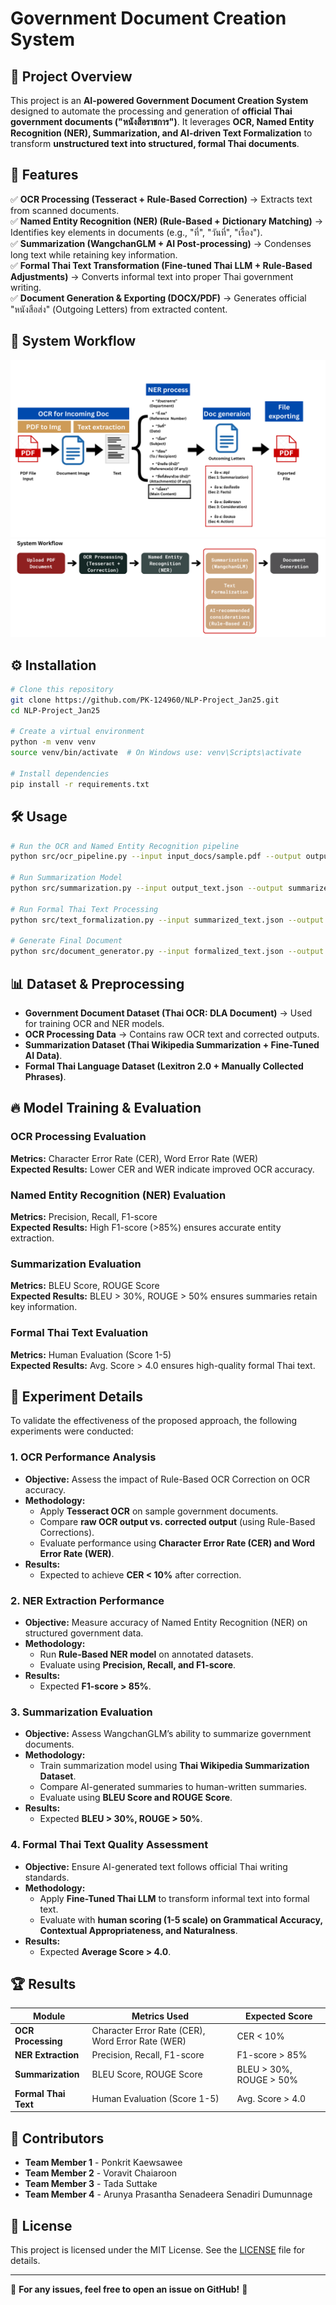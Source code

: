 # Government Document Creation System

## 📌 Project Overview
This project is an **AI-powered Government Document Creation System** designed to automate the processing and generation of **official Thai government documents ("หนังสือราชการ")**. It leverages **OCR, Named Entity Recognition (NER), Summarization, and AI-driven Text Formalization** to transform **unstructured text into structured, formal Thai documents**.

## 🚀 Features
✅ **OCR Processing (Tesseract + Rule-Based Correction)** → Extracts text from scanned documents.  
✅ **Named Entity Recognition (NER) (Rule-Based + Dictionary Matching)** → Identifies key elements in documents (e.g., "ที่", "วันที่", "เรื่อง").  
✅ **Summarization (WangchanGLM + AI Post-processing)** → Condenses long text while retaining key information.  
✅ **Formal Thai Text Transformation (Fine-tuned Thai LLM + Rule-Based Adjustments)** → Converts informal text into proper Thai government writing.  
✅ **Document Generation & Exporting (DOCX/PDF)** → Generates official "หนังสือส่ง" (Outgoing Letters) from extracted content.  

## 📜 System Workflow
![Workflow Diagram](images/Project_concept.png)
![Workflow Diagram](images/System_Workflow.png)

## ⚙️ Installation
```bash
# Clone this repository
git clone https://github.com/PK-124960/NLP-Project_Jan25.git
cd NLP-Project_Jan25

# Create a virtual environment
python -m venv venv
source venv/bin/activate  # On Windows use: venv\Scripts\activate

# Install dependencies
pip install -r requirements.txt
```

## 🛠️ Usage
```bash
# Run the OCR and Named Entity Recognition pipeline
python src/ocr_pipeline.py --input input_docs/sample.pdf --output output_text.json

# Run Summarization Model
python src/summarization.py --input output_text.json --output summarized_text.json

# Run Formal Thai Text Processing
python src/text_formalization.py --input summarized_text.json --output formalized_text.json

# Generate Final Document
python src/document_generator.py --input formalized_text.json --output final_document.docx
```

## 📊 Dataset & Preprocessing
- **Government Document Dataset (Thai OCR: DLA Document)** → Used for training OCR and NER models.
- **OCR Processing Data** → Contains raw OCR text and corrected outputs.
- **Summarization Dataset (Thai Wikipedia Summarization + Fine-Tuned AI Data)**.
- **Formal Thai Language Dataset (Lexitron 2.0 + Manually Collected Phrases)**.

## 🔥 Model Training & Evaluation
### OCR Processing Evaluation
**Metrics:** Character Error Rate (CER), Word Error Rate (WER)  
**Expected Results:** Lower CER and WER indicate improved OCR accuracy.  

### Named Entity Recognition (NER) Evaluation
**Metrics:** Precision, Recall, F1-score  
**Expected Results:** High F1-score (>85%) ensures accurate entity extraction.  

### Summarization Evaluation
**Metrics:** BLEU Score, ROUGE Score  
**Expected Results:** BLEU > 30%, ROUGE > 50% ensures summaries retain key information.  

### Formal Thai Text Evaluation
**Metrics:** Human Evaluation (Score 1-5)  
**Expected Results:** Avg. Score > 4.0 ensures high-quality formal Thai text.  

## 🧪 Experiment Details
To validate the effectiveness of the proposed approach, the following experiments were conducted:

### **1. OCR Performance Analysis**
- **Objective:** Assess the impact of Rule-Based OCR Correction on OCR accuracy.
- **Methodology:**
  - Apply **Tesseract OCR** on sample government documents.
  - Compare **raw OCR output vs. corrected output** (using Rule-Based Corrections).
  - Evaluate performance using **Character Error Rate (CER) and Word Error Rate (WER)**.
- **Results:**
  - Expected to achieve **CER < 10%** after correction.

### **2. NER Extraction Performance**
- **Objective:** Measure accuracy of Named Entity Recognition (NER) on structured government data.
- **Methodology:**
  - Run **Rule-Based NER model** on annotated datasets.
  - Evaluate using **Precision, Recall, and F1-score**.
- **Results:**
  - Expected **F1-score > 85%**.

### **3. Summarization Evaluation**
- **Objective:** Assess WangchanGLM’s ability to summarize government documents.
- **Methodology:**
  - Train summarization model using **Thai Wikipedia Summarization Dataset**.
  - Compare AI-generated summaries to human-written summaries.
  - Evaluate using **BLEU Score and ROUGE Score**.
- **Results:**
  - Expected **BLEU > 30%, ROUGE > 50%**.

### **4. Formal Thai Text Quality Assessment**
- **Objective:** Ensure AI-generated text follows official Thai writing standards.
- **Methodology:**
  - Apply **Fine-Tuned Thai LLM** to transform informal text into formal text.
  - Evaluate with **human scoring (1-5 scale) on Grammatical Accuracy, Contextual Appropriateness, and Naturalness**.
- **Results:**
  - Expected **Average Score > 4.0**.

## 🏆 Results
| **Module** | **Metrics Used** | **Expected Score** |
|------------|------------------|------------------|
| **OCR Processing** | Character Error Rate (CER), Word Error Rate (WER) | CER < 10% |
| **NER Extraction** | Precision, Recall, F1-score | F1-score > 85% |
| **Summarization** | BLEU Score, ROUGE Score | BLEU > 30%, ROUGE > 50% |
| **Formal Thai Text** | Human Evaluation (Score 1-5) | Avg. Score > 4.0 |

## 👥 Contributors
- **Team Member 1** - Ponkrit Kaewsawee
- **Team Member 2** - Voravit Chaiaroon 
- **Team Member 3** - Tada Suttake 
- **Team Member 4** - Arunya Prasantha Senadeera Senadiri Dumunnage

## 📄 License
This project is licensed under the MIT License. See the [LICENSE](LICENSE) file for details.

---
📢 **For any issues, feel free to open an issue on GitHub!** 🚀

